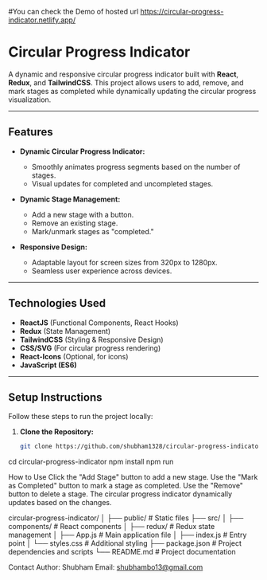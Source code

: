 #You can check the Demo of hosted url
https://circular-progress-indicator.netlify.app/

# Circular Progress Indicator

A dynamic and responsive circular progress indicator built with **React**, **Redux**, and **TailwindCSS**. This project allows users to add, remove, and mark stages as completed while dynamically updating the circular progress visualization.

---

## **Features**

- **Dynamic Circular Progress Indicator:**
  - Smoothly animates progress segments based on the number of stages.
  - Visual updates for completed and uncompleted stages.

- **Dynamic Stage Management:**
  - Add a new stage with a button.
  - Remove an existing stage.
  - Mark/unmark stages as "completed."

- **Responsive Design:**
  - Adaptable layout for screen sizes from 320px to 1280px.
  - Seamless user experience across devices.

---

## **Technologies Used**

- **ReactJS** (Functional Components, React Hooks)
- **Redux** (State Management)
- **TailwindCSS** (Styling & Responsive Design)
- **CSS/SVG** (For circular progress rendering)
- **React-Icons** (Optional, for icons)
- **JavaScript (ES6)**

---

## **Setup Instructions**

Follow these steps to run the project locally:

1. **Clone the Repository:**
   ```bash
   git clone https://github.com/shubham1328/circular-progress-indicator.git
cd circular-progress-indicator
npm install
npm run 


How to Use
Click the "Add Stage" button to add a new stage.
Use the "Mark as Completed" button to mark a stage as completed.
Use the "Remove" button to delete a stage.
The circular progress indicator dynamically updates based on the changes.


circular-progress-indicator/
│
├── public/                 # Static files
├── src/
│   ├── components/         # React components
│   ├── redux/              # Redux state management
│   ├── App.js              # Main application file
│   ├── index.js            # Entry point
│   └── styles.css          # Additional styling
├── package.json            # Project dependencies and scripts
└── README.md               # Project documentation


Contact
Author: Shubham
Email: shubhambo13@gmail.com
